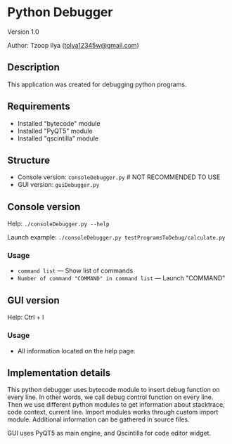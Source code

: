 # Python Debugger
Version 1.0

Author: Tzoop Ilya (tolya12345w@gmail.com)


## Description
This application was created for debugging python programs.


## Requirements
* Installed "bytecode" module
* Installed "PyQT5" module
* Installed "qscintilla" module


## Structure
* Console version: `consoleDebugger.py` # NOT RECOMMENDED TO USE
* GUI version: `guiDebugger.py`


## Console version
Help: `./consoleDebugger.py --help`

Launch example: `./consoleDebugger.py testProgramsToDebug/calculate.py`

### Usage

* `command list` — Show list of commands
* `Number of command "COMMAND" in command list` — Launch "COMMAND"

## GUI version
Help: Ctrl + I 

### Usage

* All information located on the help page.


## Implementation details
This python debugger uses bytecode module to insert debug function on every line. In other words, we call debug control function on every line. Then we use different python modules to get information about stacktrace, code context, current line. 
Import modules works through custom import module. Additional information can be gathered in source files.

GUI uses PyQT5 as main engine, and Qscintilla for code editor widget.
